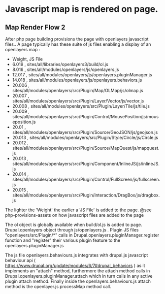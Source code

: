 # Javascript map is rendered on page.
## Map Render Flow 2

After php page building provisions the page with openlayers javascript files.. A page typically
has these suite of js files enabling a display of an openlayers map :

  * Weight, JS File
  * 6.019 , sites/all/libraries/openlayers3/build/ol.js
  * 8.016 , sites/all/modules/openlayers/js/openlayers.js
  * 12.017 , sites/all/modules/openlayers/js/openlayers.pluginManager.js
  * 14.018 , sites/all/modules/openlayers/js/openlayers.behaviors.js
  * 20.006 , sites/all/modules/openlayers/src/Plugin/Map/OLMap/js/olmap.js
  * 20.007 , sites/all/modules/openlayers/src/Plugin/Layer/Vector/js/vector.js
  * 20.008 , sites/all/modules/openlayers/src/Plugin/Layer/Tile/js/tile.js
  * 20.009 , sites/all/modules/openlayers/src/Plugin/Control/MousePosition/js/mouseposition.js
  * 20.01 , sites/all/modules/openlayers/src/Plugin/Source/GeoJSON/js/geojson.js
  * 20.013 , sites/all/modules/openlayers/src/Plugin/Style/Circle/js/Circle.js
  * 20.012 , sites/all/modules/openlayers/src/Plugin/Source/MapQuest/js/mapquest.js
  * 20.013 , sites/all/modules/openlayers/src/Plugin/Component/InlineJS/js/inlineJS.js
  * 20.014 , sites/all/modules/openlayers/src/Plugin/Control/FullScreen/js/fullscreen.js
  * 20.015 , sites/all/modules/openlayers/src/Plugin/Interaction/DragBox/js/dragbox.js

The lighter the 'Weight' the earlier a 'JS File' is added to the page.
@see php-provisions-assets on how javascript files are added to the page

The ol object is globally available when build/ol.js is added to page. Drupal.openlayers object through js/openlayers.js . Plugin JS files "openlayers/src/Plugin/*" calls in Drupal.openlayers.pluginManager.register function and "register" their various plugin feature to the openlayers.pluginManager.js

The js file openlayers.behaviours.js integrates with drupal.js javascript behaviour api ( https://www.drupal.org/update/modules/6/7#drupal_behaviors ) as it implements an "attach" method, furthermore the attach method calls in Drupal.openlayers.pluginManager.attach which in turn calls in any active plugin attach method. Finally inside the openlayers.behaviours.js attach method is the openlayer.js processMap method call.
